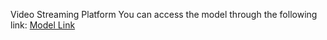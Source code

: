 Video Streaming Platform
You can access the model through the following link: [Model Link](https://app.eraser.io/workspace/dFKUVJsWDOk6dgyNWUAR?origin=share&elements=mmLe2XAdplKmDhW9SGTPyg)
